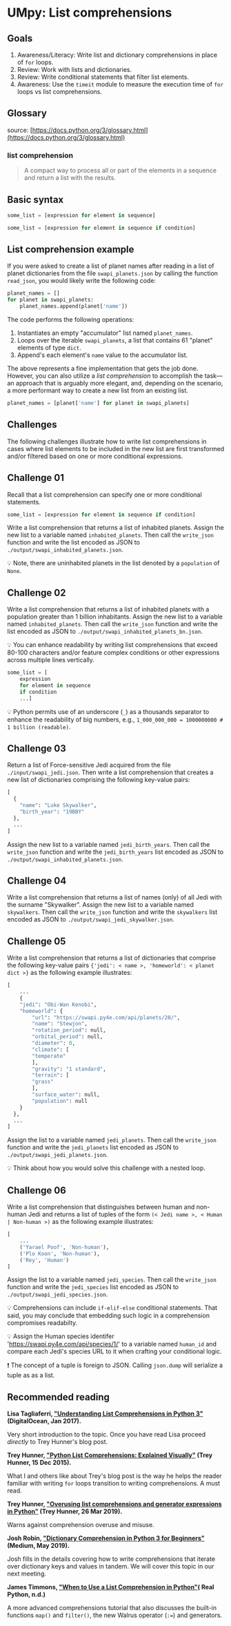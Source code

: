 # UMpy: List comprehensions

## Goals

1. Awareness/Literacy: Write list and dictionary comprehensions in place of `for` loops.
2. Review: Work with lists and dictionaries.
3. Review: Write conditional statements that filter list elements.
4. Awareness: Use the `timeit` module to measure the execution time of `for` loops vs list
   comprehensions.

## Glossary

source: [https://docs.python.org/3/glossary.html](https://docs.python.org/3/glossary.html)

### list comprehension

> A compact way to process all or part of the elements in a sequence and return a list with the
> results.

## Basic syntax

```python
some_list = [expression for element in sequence]
```

```python
some_list = [expression for element in sequence if condition]
```

## List comprehension example

If you were asked to create a list of planet names after reading in a list of planet dictionaries
from the file `swapi_planets.json` by calling the function `read_json`, you would likely write the
following code:

```python
planet_names = []
for planet in swapi_planets:
    planet_names.append(planet['name'])
```

The code performs the following operations:

1. Instantiates an empty "accumulator" list named `planet_names`.
2. Loops over the iterable `swapi_planets`, a list that contains 61 "planet" elements of type `dict`.
3. Append's each element's `name` value to the accumulator list.

The above represents a fine implementation that gets the job done. However, you can also utilize a
_list comprehension_ to accomplish the task&mdash;an approach that is arguably more elegant, and,
depending on the scenario, a more performant way to create a new list from an existing list.

```python
planet_names = [planet['name'] for planet in swapi_planets]
```

## Challenges

The following challenges illustrate how to write list comprehensions in cases where list elements
to be included in the new list are first transformed and/or filtered based on one or more
conditional expressions.

## Challenge 01

Recall that a list comprehension can specify one or more conditional statements.

```python
some_list = [expression for element in sequence if condition]
```

Write a list comprehension that returns a list of inhabited planets. Assign the new list to a
variable named `inhabited_planets`. Then call the `write_json` function and write the list encoded
as JSON to `./output/swapi_inhabited_planets.json`.

:bulb: Note, there are uninhabited planets in the list denoted by a `population` of `None`.

## Challenge 02

Write a list comprehension that returns a list of inhabited planets with a population greater than
1 billion inhabitants. Assign the new list to a variable named `inhabited_planets`. Then call
the `write_json` function and write the list encoded as JSON to
`./output/swapi_inhabited_planets_bn.json`.

:bulb: You can enhance readability by writing list comprehensions that exceed 80-100 characters
and/or feature complex conditions or other expressions across multiple lines vertically.

```python
some_list = [
    expression
    for element in sequence
    if condition
    ...]
```

:bulb: Python permits use of an underscore (`_`) as a thousands separator to enhance the readability
of big numbers, e.g., `1_000_000_000 = 1000000000 # 1 billion (readable)`.

## Challenge 03

Return a list of Force-sensitive Jedi acquired from the file `./input/swapi_jedi.json`. Then write
a list comprehension that creates a new list of dictionaries comprising the following key-value
pairs:

```python
[
  {
    "name": "Luke Skywalker",
    "birth_year": "19BBY"
  },
  ...
]
```

Assign the new list to a variable named `jedi_birth_years`. Then call the `write_json` function and
write the `jedi_birth_years` list encoded as JSON to `./output/swapi_inhabited_planets.json`.

## Challenge 04

Write a list comprehension that returns a list of names (only) of all Jedi with the surname
"Skywalker". Assign the new list to a variable named `skywalkers`. Then call the `write_json`
function and write the `skywalkers` list encoded as JSON to `./output/swapi_jedi_skywalker.json`.

## Challenge 05

Write a list comprehension that returns a list of dictionaries that comprise the following key-value
pairs `{'jedi': < name >, 'homeworld': < planet dict >}` as the following example illustrates:

```python
[
    ...
    {
    "jedi": "Obi-Wan Kenobi",
    "homeworld": {
        "url": "https://swapi.py4e.com/api/planets/20/",
        "name": "Stewjon",
        "rotation_period": null,
        "orbital_period": null,
        "diameter": 0,
        "climate": [
        "temperate"
        ],
        "gravity": "1 standard",
        "terrain": [
        "grass"
        ],
        "surface_water": null,
        "population": null
    }
  },
  ...
]
```

Assign the list to a variable named `jedi_planets`. Then call the `write_json`
function and write the `jedi_planets` list encoded as JSON to `./output/swapi_jedi_planets.json`.

:bulb: Think about how you would solve this challenge with a nested loop.

## Challenge 06

Write a list comprehension that distinguishes between human and non-human Jedi and returns a list
of tuples of the form `(< Jedi name >, < Human | Non-human >)` as the following example illustrates:

```python
[
    ...
    ('Yarael Poof', 'Non-human'),
    ('Plo Koon', 'Non-human'),
    ('Rey', 'Human')
]
```

Assign the list to a variable named `jedi_species`. Then call the `write_json`
function and write the `jedi_species` list encoded as JSON to `./output/swapi_jedi_species.json`.

:bulb: Comprehensions can include `if-elif-else` conditional statements. That said, you may conclude
that embedding such logic in a comprehension compromises readabilty.

:bulb: Assign the Human species identifer 'https://swapi.py4e.com/api/species/1/' to a variable
named `human_id` and compare each Jedi's species URL to it when crafting your conditional logic.

:exclamation: The concept of a tuple is foreign to JSON. Calling `json.dump` will serialize a tuple
as as a list.

## Recommended reading

**Lisa Tagliaferri, ["Understanding List Comprehensions in Python 3"](https://www.digitalocean.com/community/tutorials/understanding-list-comprehensions-in-python-3) (DigitalOcean, Jan 2017).**

Very short introduction to the topic. Once you have read Lisa proceed *directly*
to Trey Hunner's blog post.

**Trey Hunner, ["Python List Comprehensions: Explained Visually"](https://treyhunner.com/2015/12/python-list-comprehensions-now-in-color/) (Trey Hunner, 15 Dec 2015).**

What I and others like about Trey's blog post is the way he helps the reader familiar with writing
`for` loops transition to writing comprehensions. A must read.

**Trey Hunner, ["Overusing list comprehensions and generator expressions in Python"](https://treyhunner.com/2019/03/abusing-and-overusing-list-comprehensions-in-python/) (Trey Hunner, 26 Mar 2019).**

Warns against comprehension overuse and misuse.

**Josh Robin, ["Dictionary Comprehension in Python 3 for Beginners"](https://medium.com/@joshuapaulrobin/dictionary-comprehension-in-python3-for-beginners-54fb4ddd3982) (Medium, May 2019).**

Josh fills in the details covering how to write comprehensions that iterate over dictionary keys and
values in tandem. We will cover this topic in our next meeting.

**James Timmons, ["When to Use a List Comprehension in Python"](https://realpython.com/list-comprehension-python/)( Real Python, n.d.)**

A more advanced comprehensions tutorial that also discusses the built-in functions `map()` and
`filter()`, the new Walrus operator (`:=`) and generators.

